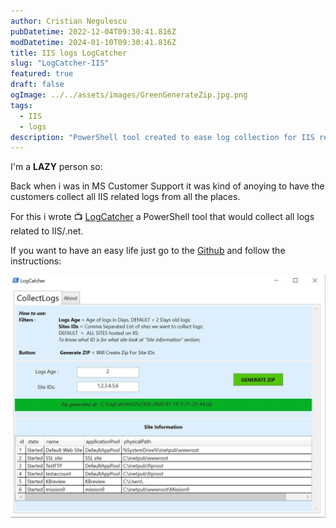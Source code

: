 ```yaml
---
author: Cristian Negulescu
pubDatetime: 2022-12-04T09:30:41.816Z
modDatetime: 2024-01-10T09:30:41.816Z
title: IIS logs LogCatcher
slug: "LogCatcher-IIS"
featured: true
draft: false
ogImage: ../../assets/images/GreenGenerateZip.jpg.png
tags:
  - IIS
  - logs
description: "PowerShell tool created to ease log collection for IIS realated issues."
---
```

[LogCatcher]: [https://github.com/NL-Cristi/LogCatcher]

I'm a **LAZY** person so:



Back when i was in MS Customer Support it was kind of anoying to have the customers collect all IIS related logs from all the places.

For this i wrote 📺 [LogCatcher][LogCatcher] a PowerShell tool that would collect all logs related to IIS/.net.

If you want to have an easy life just go to the [Github][LogCatcher] and follow the instructions: 

![LogCatcher](../../assets/images/GreenGenerateZip.jpg)
